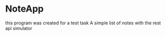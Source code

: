 # NoteApp

this program was created for a test task
A simple list of notes with the rest api simulator

